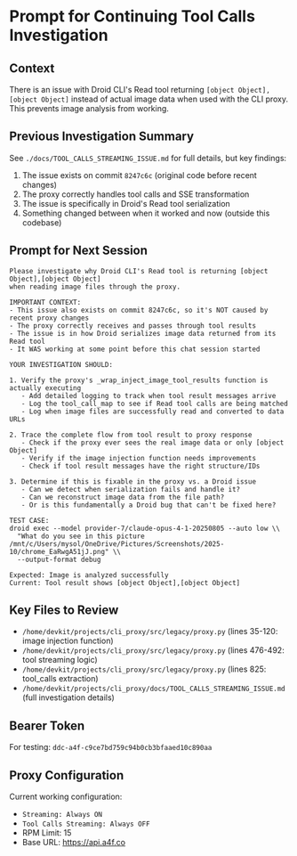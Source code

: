 # Prompt for Continuing Tool Calls Investigation

## Context

There is an issue with Droid CLI's Read tool returning `[object Object],[object Object]` instead of actual image data when used with the CLI proxy. This prevents image analysis from working.

## Previous Investigation Summary

See `./docs/TOOL_CALLS_STREAMING_ISSUE.md` for full details, but key findings:

1. The issue exists on commit `8247c6c` (original code before recent changes)
2. The proxy correctly handles tool calls and SSE transformation
3. The issue is specifically in Droid's Read tool serialization
4. Something changed between when it worked and now (outside this codebase)

## Prompt for Next Session

```
Please investigate why Droid CLI's Read tool is returning [object Object],[object Object]
when reading image files through the proxy.

IMPORTANT CONTEXT:
- This issue also exists on commit 8247c6c, so it's NOT caused by recent proxy changes
- The proxy correctly receives and passes through tool results
- The issue is in how Droid serializes image data returned from its Read tool
- It WAS working at some point before this chat session started

YOUR INVESTIGATION SHOULD:

1. Verify the proxy's _wrap_inject_image_tool_results function is actually executing
   - Add detailed logging to track when tool result messages arrive
   - Log the tool_call_map to see if Read tool calls are being matched
   - Log when image files are successfully read and converted to data URLs

2. Trace the complete flow from tool result to proxy response
   - Check if the proxy ever sees the real image data or only [object Object]
   - Verify if the image injection function needs improvements
   - Check if tool result messages have the right structure/IDs

3. Determine if this is fixable in the proxy vs. a Droid issue
   - Can we detect when serialization fails and handle it?
   - Can we reconstruct image data from the file path?
   - Or is this fundamentally a Droid bug that can't be fixed here?

TEST CASE:
droid exec --model provider-7/claude-opus-4-1-20250805 --auto low \\
  "What do you see in this picture /mnt/c/Users/mysol/OneDrive/Pictures/Screenshots/2025-10/chrome_EaRwgA51jJ.png" \\
  --output-format debug

Expected: Image is analyzed successfully
Current: Tool result shows [object Object],[object Object]
```

## Key Files to Review

- `/home/devkit/projects/cli_proxy/src/legacy/proxy.py` (lines 35-120: image injection function)
- `/home/devkit/projects/cli_proxy/src/legacy/proxy.py` (lines 476-492: tool streaming logic)
- `/home/devkit/projects/cli_proxy/src/legacy/proxy.py` (lines 825: tool_calls extraction)
- `/home/devkit/projects/cli_proxy/docs/TOOL_CALLS_STREAMING_ISSUE.md` (full investigation details)

## Bearer Token

For testing: `ddc-a4f-c9ce7bd759c94b0cb3bfaaed10c890aa`

## Proxy Configuration

Current working configuration:
- `Streaming: Always ON`
- `Tool Calls Streaming: Always OFF`
- RPM Limit: 15
- Base URL: https://api.a4f.co
